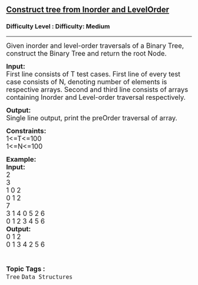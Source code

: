 <h2><a href="https://www.geeksforgeeks.org/problems/construct-tree-from-inorder-and-levelorder/1?page=1&difficulty=Medium&status=unsolved&sortBy=submissions">Construct tree from Inorder and LevelOrder</a></h2><h3>Difficulty Level : Difficulty: Medium</h3><hr><div class="problems_problem_content__Xm_eO"><p><span style="font-size:18px">Given inorder and level-order traversals of a Binary Tree, construct the Binary Tree and return the root Node.&nbsp;</span></p>

<p><span style="font-size:18px"><strong>Input:</strong><br>
First line consists of T test cases. First line of every test case consists of N, denoting number of elements is respective arrays. Second and third line consists of arrays containing Inorder and Level-order traversal respectively.</span></p>

<p><span style="font-size:18px"><strong>Output:</strong><br>
Single line output, print the preOrder traversal of array.</span></p>

<p><span style="font-size:18px"><strong>Constraints:</strong><br>
1&lt;=T&lt;=100<br>
1&lt;=N&lt;=100</span></p>

<p><span style="font-size:18px"><strong>Example:<br>
Input:</strong><br>
2<br>
3<br>
1 0 2&nbsp;<br>
0 1 2&nbsp;<br>
7<br>
3 1 4 0 5 2 6&nbsp;<br>
0 1 2 3 4 5 6&nbsp;<br>
<strong>Output:</strong><br>
0 1 2<br>
0 1 3 4 2 5 6</span></p>
</div><br><p><span style=font-size:18px><strong>Topic Tags : </strong><br><code>Tree</code>&nbsp;<code>Data Structures</code>&nbsp;